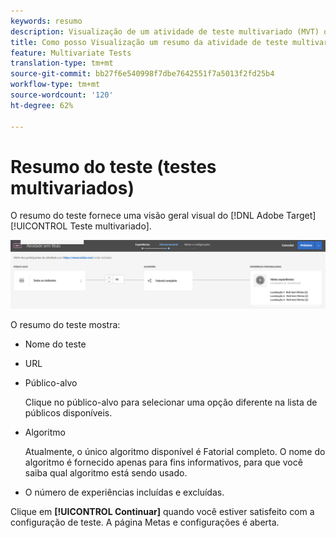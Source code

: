```yaml
---
keywords: resumo
description: Visualização de um atividade de teste multivariado (MVT) que fornece uma visão geral visual da atividade MVT no Adobe Target.
title: Como posso Visualização um resumo da atividade de teste multivariado (MVT)?
feature: Multivariate Tests
translation-type: tm+mt
source-git-commit: bb27f6e540998f7dbe7642551f7a5013f2fd25b4
workflow-type: tm+mt
source-wordcount: '120'
ht-degree: 62%

---
```



# Resumo do teste (testes multivariados)

O resumo do teste fornece uma visão geral visual do [!DNL Adobe Target] [!UICONTROL Teste multivariado].

![Caixa de diálogo Testar resumo](/help/c-activities/c-multivariate-testing/t-create-multivariate-test/assets/summary2new.png)

O resumo do teste mostra:

* Nome do teste
* URL
* Público-alvo

   Clique no público-alvo para selecionar uma opção diferente na lista de públicos disponíveis.
* Algoritmo

   Atualmente, o único algoritmo disponível é Fatorial completo. O nome do algoritmo é fornecido apenas para fins informativos, para que você saiba qual algoritmo está sendo usado.
* O número de experiências incluídas e excluídas.

Clique em **[!UICONTROL Continuar]** quando você estiver satisfeito com a configuração de teste. A página Metas e configurações é aberta.
